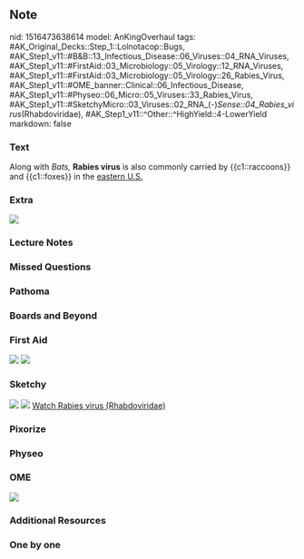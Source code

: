 ## Note
nid: 1516473638614
model: AnKingOverhaul
tags: #AK_Original_Decks::Step_1::Lolnotacop::Bugs, #AK_Step1_v11::#B&B::13_Infectious_Disease::06_Viruses::04_RNA_Viruses, #AK_Step1_v11::#FirstAid::03_Microbiology::05_Virology::12_RNA_Viruses, #AK_Step1_v11::#FirstAid::03_Microbiology::05_Virology::26_Rabies_Virus, #AK_Step1_v11::#OME_banner::Clinical::06_Infectious_Disease, #AK_Step1_v11::#Physeo::06_Micro::05_Viruses::33_Rabies_Virus, #AK_Step1_v11::#SketchyMicro::03_Viruses::02_RNA_(-)_Sense::04_Rabies_virus_(Rhabdoviridae), #AK_Step1_v11::^Other::^HighYield::4-LowerYield
markdown: false

### Text
Along with <i>Bats,</i> <b>Rabies virus</b> is also commonly
carried by {{c1::raccoons}} and {{c1::foxes}} in the <u>eastern
U.S.</u>

### Extra
<img src="paste-3096671420891.jpg">

### Lecture Notes


### Missed Questions


### Pathoma


### Boards and Beyond


### First Aid
<img src="tmpz4djmf2m.png"> <img src="tmpgnode76v.png">

### Sketchy
<img src="paste-17093969838083.jpg"> <img src=
"paste-93fb329e9914d33770bcde9ec133e689364a743a.png"> <a href=
"https://dashboard.sketchy.com/study/medical/courses/medical-microbiology/units/medical-microbiology-viruses/videos/medical-microbiology-viruses-rna-viruses-negative-sense-rabies-virus-rhabdoviridae?utm_source=anki&utm_medium=partnership&utm_campaign=february_update&utm_content=medical">
Watch Rabies virus (Rhabdoviridae)</a>

### Pixorize


### Physeo


### OME
<div class="ome-widget">
  <a href=
  "https://onlinemeded.org/spa/infectious-disease?ref=anki"><img src="_OME_AnkiFlashcards_Topic_4.png"></a>
</div>

### Additional Resources


### One by one

